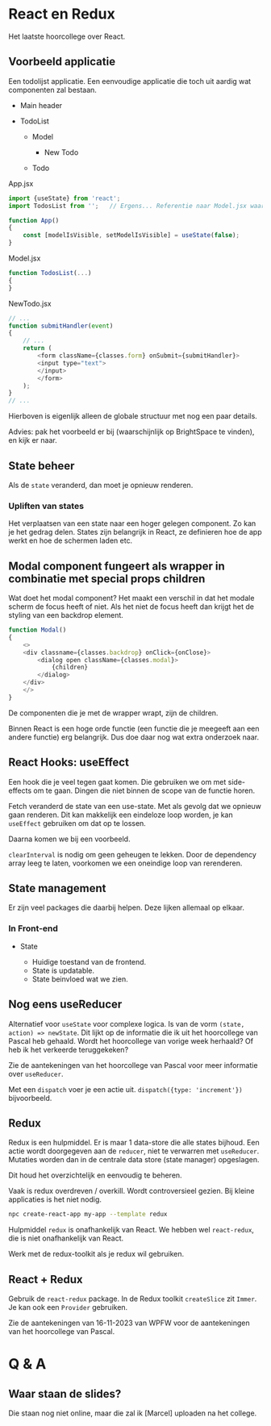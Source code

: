 # React en Redux
Het laatste hoorcollege over React.

## Voorbeeld applicatie
Een todolijst applicatie. Een eenvoudige applicatie die toch uit aardig wat componenten zal bestaan.

- Main header
- TodoList

    - Model

        - New Todo

    - Todo

App.jsx

```js
import {useState} from 'react';
import TodosList from '';   // Ergens... Referentie naar Model.jsx waarschijnlijk

function App()
{
    const [modelIsVisible, setModelIsVisible] = useState(false);
}
```

Model.jsx

```js
function TodosList(...)
{
}
```

NewTodo.jsx

```js
// ...
function submitHandler(event)
{
    // ...
    return (
        <form className={classes.form} onSubmit={submitHandler}>
        <input type="text">
        </input>
        </form>
    );
}
// ...
```

Hierboven is eigenlijk alleen de globale structuur met nog een paar details.

Advies: pak het voorbeeld er bij (waarschijnlijk op BrightSpace te vinden), en kijk er naar.

## State beheer
Als de `state` veranderd, dan moet je opnieuw renderen.

### Upliften van states
Het verplaatsen van een state naar een hoger gelegen component. Zo kan je het gedrag delen.
States zijn belangrijk in React, ze definieren hoe de app werkt en hoe de schermen laden etc.

## Modal component fungeert als wrapper in combinatie met special props children
Wat doet het modal component? Het maakt een verschil in dat het modale scherm de focus heeft of niet. Als het niet de focus heeft dan krijgt het de styling van een backdrop element.

```js
function Modal()
{
    <>
    <div classname={classes.backdrop} onClick={onClose}>
        <dialog open className={classes.modal}>
            {children}
        </dialog>
    </div>
    </>
}
```

De componenten die je met de wrapper wrapt, zijn de children.

Binnen React is een hoge orde functie (een functie die je meegeeft aan een andere functie) erg belangrijk. Dus doe daar nog wat extra onderzoek naar.

## React Hooks: useEffect
Een hook die je veel tegen gaat komen. Die gebruiken we om met side-effects om te gaan. Dingen die niet binnen de scope van de functie horen.

Fetch veranderd de state van een use-state. Met als gevolg dat we opnieuw gaan renderen. Dit kan makkelijk een eindeloze loop worden, je kan `useEffect` gebruiken om dat op te lossen.

Daarna komen we bij een voorbeeld.

`clearInterval` is nodig om geen geheugen te lekken. Door de dependency array leeg te laten, voorkomen we een oneindige loop van rerenderen.

## State management
Er zijn veel packages die daarbij helpen. Deze lijken allemaal op elkaar.

### In Front-end

- State

    - Huidige toestand van de frontend.
    - State is updatable.
    - State beinvloed wat we zien.

## Nog eens useReducer
Alternatief voor `useState` voor complexe logica. Is van de vorm `(state, action) => newState`. Dit lijkt op de informatie die ik uit het hoorcollege van Pascal heb gehaald. Wordt het hoorcollege van vorige week herhaald? Of heb ik het verkeerde teruggekeken?

Zie de aantekeningen van het hoorcollege van Pascal voor meer informatie over `useReducer`.

Met een `dispatch` voer je een actie uit. `dispatch({type: 'increment'})` bijvoorbeeld.

## Redux
Redux is een hulpmiddel. Er is maar 1 data-store die alle states bijhoud. Een actie wordt doorgegeven aan de `reducer`, niet te verwarren met `useReducer`. Mutaties worden dan in de centrale data store (state manager) opgeslagen.

Dit houd het overzichtelijk en eenvoudig te beheren.

Vaak is redux overdreven / overkill. Wordt controversieel gezien. Bij kleine applicaties is het niet nodig.

```bash
npc create-react-app my-app --template redux
```

Hulpmiddel `redux` is onafhankelijk van React. We hebben wel `react-redux`, die is niet onafhankelijk van React.

Werk met de redux-toolkit als je redux wil gebruiken.

## React + Redux
Gebruik de `react-redux` package. In de Redux toolkit `createSlice` zit `Immer`. Je kan ook een `Provider` gebruiken.

Zie de aantekeningen van 16-11-2023 van WPFW voor de aantekeningen van het hoorcollege van Pascal.

# Q & A
## Waar staan de slides?
Die staan nog niet online, maar die zal ik [Marcel] uploaden na het college.
